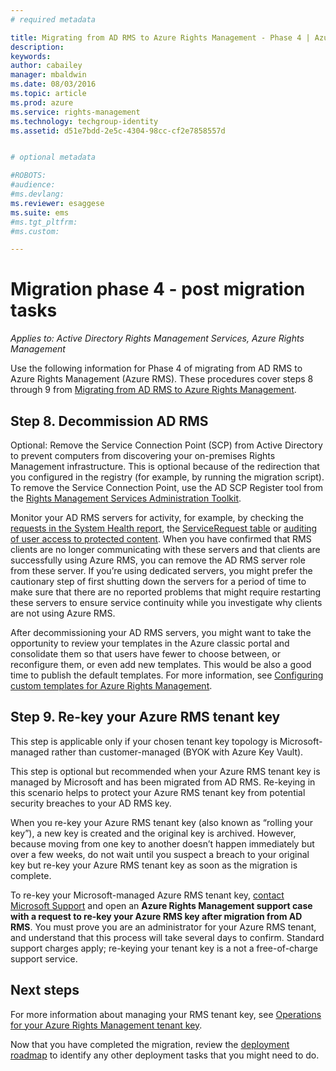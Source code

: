 ```yaml
---
# required metadata

title: Migrating from AD RMS to Azure Rights Management - Phase 4 | Azure RMS
description:
keywords:
author: cabailey
manager: mbaldwin
ms.date: 08/03/2016
ms.topic: article
ms.prod: azure
ms.service: rights-management
ms.technology: techgroup-identity
ms.assetid: d51e7bdd-2e5c-4304-98cc-cf2e7858557d


# optional metadata

#ROBOTS:
#audience:
#ms.devlang:
ms.reviewer: esaggese
ms.suite: ems
#ms.tgt_pltfrm:
#ms.custom:

---
```


# Migration phase 4 - post migration tasks

*Applies to: Active Directory Rights Management Services, Azure Rights Management*


Use the following information for Phase 4 of migrating from AD RMS to Azure Rights Management (Azure RMS). These procedures cover steps 8 through 9 from [Migrating from AD RMS to Azure Rights Management](migrate-from-ad-rms-to-azure-rms.md).


## Step 8. Decommission AD RMS

Optional: Remove the Service Connection Point (SCP) from Active Directory to prevent computers from discovering your on-premises Rights Management infrastructure. This is optional because of the redirection that you configured in the registry (for example, by running the migration script). To remove the Service Connection Point, use the AD SCP Register tool from the [Rights Management Services Administration Toolkit](http://www.microsoft.com/download/details.aspx?id=1479).

Monitor your AD RMS servers for activity, for example, by checking the [requests in the System Health report](https://technet.microsoft.com/library/ee221012%28v=ws.10%29.aspx), the [ServiceRequest table](http://technet.microsoft.com/library/dd772686%28v=ws.10%29.aspx) or [auditing of user access to protected content](http://social.technet.microsoft.com/wiki/contents/articles/3440.ad-rms-frequently-asked-questions-faq.aspx). When you have confirmed that RMS clients are no longer communicating with these servers and that clients are successfully using Azure RMS, you can remove the AD RMS server role from these server. If you’re using dedicated servers, you might prefer the cautionary step of first shutting down the servers for a period of time to make sure that there are no reported problems that might require restarting these servers to ensure service continuity while you investigate why clients are not using Azure RMS.

After decommissioning your AD RMS servers, you might want to take the opportunity to review your templates in the Azure classic portal and consolidate them so that users have fewer to choose between, or reconfigure them, or even add new templates. This would be also a good time to publish the default templates. For more information, see [Configuring custom templates for Azure Rights Management](../deploy-use/configure-custom-templates.md).

## Step 9. Re-key your Azure RMS tenant key
This step is applicable only if your chosen tenant key topology is Microsoft-managed rather than customer-managed (BYOK with Azure Key Vault).

This step is optional but recommended when your Azure RMS tenant key is managed by Microsoft and has been migrated from AD RMS. Re-keying in this scenario helps to protect your Azure RMS tenant key from potential security breaches to your AD RMS key.

When you re-key your Azure RMS tenant key (also known as “rolling your key”), a new key is created and the original key is archived. However, because moving from one key to another doesn’t happen immediately but over a few weeks, do not wait until you suspect a breach to your original key but re-key your Azure RMS tenant key as soon as the migration is complete.

To re-key your Microsoft-managed Azure RMS tenant key, [contact Microsoft Support](../get-started/information-support.md#to-contact-microsoft-support) and open an **Azure Rights Management support case with a request to re-key your Azure RMS key after migration from AD RMS**. You must prove you are an administrator for your Azure RMS tenant, and understand that this process will take several days to confirm. Standard support charges apply; re-keying your tenant key is a not a free-of-charge support service.


## Next steps

For more information about managing your RMS tenant key, see [Operations for your Azure Rights Management tenant key](../deploy-use/operations-tenant-key.md).

Now that you have completed the migration, review the [deployment roadmap](deployment-roadmap.md) to identify any other deployment tasks that you might need to do.

